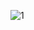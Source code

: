 
![1](https://user-images.githubusercontent.com/61791991/93451666-2710da00-f8e0-11ea-8b6d-942b132dd8f4.png)
